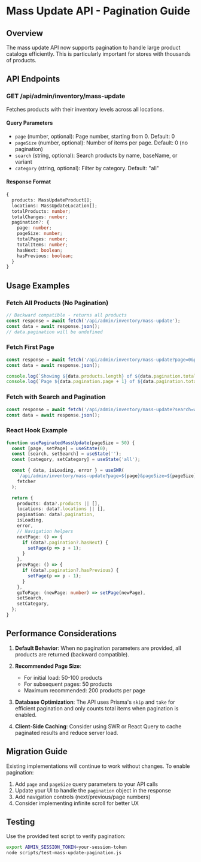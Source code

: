 # Mass Update API - Pagination Guide

## Overview
The mass update API now supports pagination to handle large product catalogs efficiently. This is particularly important for stores with thousands of products.

## API Endpoints

### GET /api/admin/inventory/mass-update
Fetches products with their inventory levels across all locations.

#### Query Parameters
- `page` (number, optional): Page number, starting from 0. Default: 0
- `pageSize` (number, optional): Number of items per page. Default: 0 (no pagination)
- `search` (string, optional): Search products by name, baseName, or variant
- `category` (string, optional): Filter by category. Default: "all"

#### Response Format
```typescript
{
  products: MassUpdateProduct[];
  locations: MassUpdateLocation[];
  totalProducts: number;
  totalChanges: number;
  pagination?: {
    page: number;
    pageSize: number;
    totalPages: number;
    totalItems: number;
    hasNext: boolean;
    hasPrevious: boolean;
  }
}
```

## Usage Examples

### Fetch All Products (No Pagination)
```typescript
// Backward compatible - returns all products
const response = await fetch('/api/admin/inventory/mass-update');
const data = await response.json();
// data.pagination will be undefined
```

### Fetch First Page
```typescript
const response = await fetch('/api/admin/inventory/mass-update?page=0&pageSize=50');
const data = await response.json();

console.log(`Showing ${data.products.length} of ${data.pagination.totalItems} products`);
console.log(`Page ${data.pagination.page + 1} of ${data.pagination.totalPages}`);
```

### Fetch with Search and Pagination
```typescript
const response = await fetch('/api/admin/inventory/mass-update?search=widget&page=0&pageSize=20');
const data = await response.json();
```

### React Hook Example
```typescript
function usePaginatedMassUpdate(pageSize = 50) {
  const [page, setPage] = useState(0);
  const [search, setSearch] = useState('');
  const [category, setCategory] = useState('all');

  const { data, isLoading, error } = useSWR(
    `/api/admin/inventory/mass-update?page=${page}&pageSize=${pageSize}&search=${search}&category=${category}`,
    fetcher
  );

  return {
    products: data?.products || [],
    locations: data?.locations || [],
    pagination: data?.pagination,
    isLoading,
    error,
    // Navigation helpers
    nextPage: () => {
      if (data?.pagination?.hasNext) {
        setPage(p => p + 1);
      }
    },
    prevPage: () => {
      if (data?.pagination?.hasPrevious) {
        setPage(p => p - 1);
      }
    },
    goToPage: (newPage: number) => setPage(newPage),
    setSearch,
    setCategory,
  };
}
```

## Performance Considerations

1. **Default Behavior**: When no pagination parameters are provided, all products are returned (backward compatible).

2. **Recommended Page Size**: 
   - For initial load: 50-100 products
   - For subsequent pages: 50 products
   - Maximum recommended: 200 products per page

3. **Database Optimization**: The API uses Prisma's `skip` and `take` for efficient pagination and only counts total items when pagination is enabled.

4. **Client-Side Caching**: Consider using SWR or React Query to cache paginated results and reduce server load.

## Migration Guide

Existing implementations will continue to work without changes. To enable pagination:

1. Add `page` and `pageSize` query parameters to your API calls
2. Update your UI to handle the `pagination` object in the response
3. Add navigation controls (next/previous/page numbers)
4. Consider implementing infinite scroll for better UX

## Testing

Use the provided test script to verify pagination:
```bash
export ADMIN_SESSION_TOKEN=your-session-token
node scripts/test-mass-update-pagination.js
```